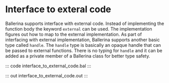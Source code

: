 # Interface to exteral code

Ballerina supports interface with external code. Instead of implementing the function body the keyword `external` can be used. The implementation figures out how to map to the external implementation. As part of interfacing with external implementation, Ballerina supports another basic type called `handle`. The `handle` type is basically an opaque handle that can be passed to external functions. There is no typing for `handle` and it can be added as a private member of a Ballerina class for better type safety.

::: code interface_to_external_code.bal :::

::: out interface_to_external_code.out :::